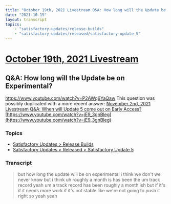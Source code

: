 ```yaml
---
title: "October 19th, 2021 Livestream Q&A: How long will the Update be on Experimental?"
date: "2021-10-19"
layout: transcript
topics:
    - "satisfactory-updates/release-builds"
    - "satisfactory-updates/released/satisfactory-update-5"
---
```

# [October 19th, 2021 Livestream](../2021-10-19.md)
## Q&A: How long will the Update be on Experimental?
https://www.youtube.com/watch?v=P2AWq6YaQaw
This question was possibly duplicated with a more recent answer: [November 2nd, 2021 Livestream Q&A: When will Update 5 come out on Early Access?](./yt-jE9_3gnBleg.md) [https://www.youtube.com/watch?v=jE9_3gnBleg](https://www.youtube.com/watch?v=jE9_3gnBleg)


### Topics
* [Satisfactory Updates > Release Builds](../topics/satisfactory-updates/release-builds.md)
* [Satisfactory Updates > Released > Satisfactory Update 5](../topics/satisfactory-updates/released/satisfactory-update-5.md)

### Transcript

> but how long the update will be on experimental i think we don't we never know but i think uh roughly a month is has been the um track record yeah um a track record has been roughly a month ish but if it's if it needs more work if it's not stable like we're not going to push it right so yeah yeah
